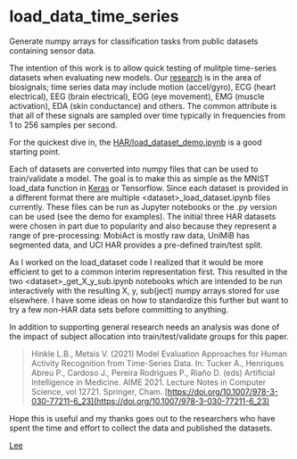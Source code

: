 # load_data_time_series
Generate numpy arrays for classification tasks from public datasets containing sensor data.

The intention of this work is to allow quick testing of mulitple time-series datasets when evaluating new models.   Our [research](https://imics.wp.txstate.edu/) is in the area of biosignals; time series data may include motion (accel/gyro), ECG (heart electrical), EEG (brain electrical), EOG (eye movement), EMG (muscle activation), EDA (skin conductance) and others.   The common attribute is that all of these signals are sampled over time typically in frequencies from 1 to 256 samples per second.

For the quickest dive in, the [HAR/load\_dataset\_demo.ipynb](HAR/load\_dataset\_demo.ipynb) is a good starting point.

Each of datasets are converted into numpy files that can be used to train/validate a model.   The goal is to make this as simple as the MNIST load_data function in [Keras](https://keras.io/api/datasets/mnist/#load\_data-function) or Tensorflow.  Since each dataset is provided in a different format there are multiple &lt;dataset&gt;\_load\_dataset.ipynb files currently.  These files can be run as Jupyter notebooks or the .py version can be used (see the demo for examples).   The initial three HAR datasets were chosen in part due to popularity and also because they represent a range of pre-processing:  MobiAct is mostly raw data, UniMiB has segmented data, and UCI HAR provides a pre-defined train/test split.
  
As I worked on the load_dataset code I realized that it would be more efficient to get to a common interim representation first.   This resulted in the two &lt;dataset&gt;\_get\_X\_y\_sub.ipynb notebooks which are intended to be run interactively with the resulting X, y, sub(ject) numpy arrays stored for use elsewhere.   I have some ideas on how to standardize this further but want to try a few non-HAR data sets before committing to anything.

In addition to supporting general research needs an analysis was done of the impact of subject allocation into train/test/validate groups for this paper.
>Hinkle L.B., Metsis V. (2021) Model Evaluation Approaches for Human Activity Recognition from Time-Series Data. In: Tucker A., Henriques Abreu P., Cardoso J., Pereira Rodrigues P., Riaño D. (eds) Artificial Intelligence in Medicine. AIME 2021. Lecture Notes in Computer Science, vol 12721. Springer, Cham. [https://doi.org/10.1007/978-3-030-77211-6_23](https://doi.org/10.1007/978-3-030-77211-6_23)

Hope this is useful and my thanks goes out to the researchers who have spent the time and effort to collect the data and published the datasets.

[Lee](https://userweb.cs.txstate.edu/~lbh31/)
